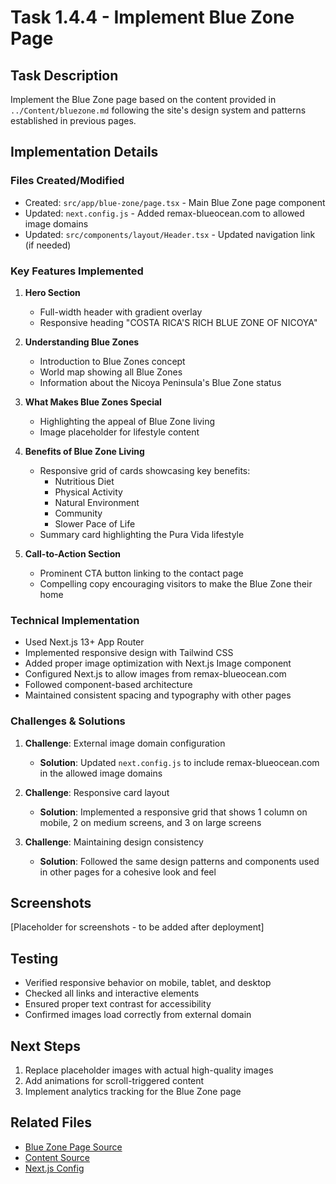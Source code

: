 # Task 1.4.4 - Implement Blue Zone Page

## Task Description
Implement the Blue Zone page based on the content provided in `../Content/bluezone.md` following the site's design system and patterns established in previous pages.

## Implementation Details

### Files Created/Modified
- Created: `src/app/blue-zone/page.tsx` - Main Blue Zone page component
- Updated: `next.config.js` - Added remax-blueocean.com to allowed image domains
- Updated: `src/components/layout/Header.tsx` - Updated navigation link (if needed)

### Key Features Implemented

1. **Hero Section**
   - Full-width header with gradient overlay
   - Responsive heading "COSTA RICA'S RICH BLUE ZONE OF NICOYA"

2. **Understanding Blue Zones**
   - Introduction to Blue Zones concept
   - World map showing all Blue Zones
   - Information about the Nicoya Peninsula's Blue Zone status

3. **What Makes Blue Zones Special**
   - Highlighting the appeal of Blue Zone living
   - Image placeholder for lifestyle content

4. **Benefits of Blue Zone Living**
   - Responsive grid of cards showcasing key benefits:
     - Nutritious Diet
     - Physical Activity
     - Natural Environment
     - Community
     - Slower Pace of Life
   - Summary card highlighting the Pura Vida lifestyle

5. **Call-to-Action Section**
   - Prominent CTA button linking to the contact page
   - Compelling copy encouraging visitors to make the Blue Zone their home

### Technical Implementation
- Used Next.js 13+ App Router
- Implemented responsive design with Tailwind CSS
- Added proper image optimization with Next.js Image component
- Configured Next.js to allow images from remax-blueocean.com
- Followed component-based architecture
- Maintained consistent spacing and typography with other pages

### Challenges & Solutions
1. **Challenge**: External image domain configuration
   - **Solution**: Updated `next.config.js` to include remax-blueocean.com in the allowed image domains

2. **Challenge**: Responsive card layout
   - **Solution**: Implemented a responsive grid that shows 1 column on mobile, 2 on medium screens, and 3 on large screens

3. **Challenge**: Maintaining design consistency
   - **Solution**: Followed the same design patterns and components used in other pages for a cohesive look and feel

## Screenshots
[Placeholder for screenshots - to be added after deployment]

## Testing
- Verified responsive behavior on mobile, tablet, and desktop
- Checked all links and interactive elements
- Ensured proper text contrast for accessibility
- Confirmed images load correctly from external domain

## Next Steps
1. Replace placeholder images with actual high-quality images
2. Add animations for scroll-triggered content
3. Implement analytics tracking for the Blue Zone page

## Related Files
- [Blue Zone Page Source](../remax-blueocean/src/app/blue-zone/page.tsx)
- [Content Source](../Content/bluezone.md)
- [Next.js Config](../remax-blueocean/next.config.js)
